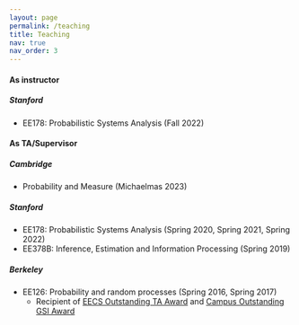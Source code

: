```yaml
---
layout: page
permalink: /teaching
title: Teaching
nav: true
nav_order: 3 
---
```


#### As instructor
##### Stanford
- EE178: Probabilistic Systems Analysis (Fall 2022)

#### As TA/Supervisor
##### Cambridge
- Probability and Measure (Michaelmas 2023)

##### Stanford
- EE178: Probabilistic Systems Analysis (Spring 2020, Spring 2021, Spring 2022)
- EE378B: Inference, Estimation and Information Processing (Spring 2019)

##### Berkeley
- EE126: Probability and random processes (Spring 2016, Spring 2017)
    - Recipient of [EECS Outstanding TA Award](https://www2.eecs.berkeley.edu/Students/Awards/13/) and [Campus Outstanding GSI Award](https://gsi.berkeley.edu/programs-services/award-programs/ogsi/)

